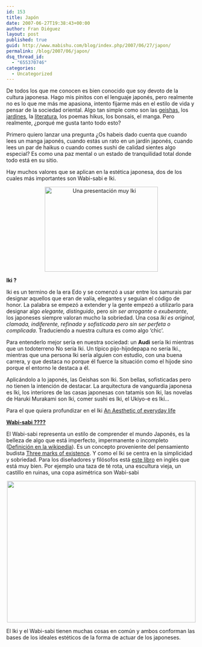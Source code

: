```yaml
---
id: 153
title: Japón
date: 2007-06-27T19:38:43+00:00
author: Fran Diéguez
layout: post
published: true
guid: http://www.mabishu.com/blog/index.php/2007/06/27/japon/
permalink: /blog/2007/06/japon/
dsq_thread_id:
  - "655370746"
categories:
  - Uncategorized
---
```

De todos los que me conocen es bien conocido que soy devoto de la cultura japonesa. Hago mis pinitos con el lenguaje japonés, pero realmente no es lo que me más me apasiona, intento fijarme más en el estilo de vida y pensar de la sociedad oriental. Algo tan simple como son las <a title="Geisha" href="http://www.kirainet.com/fotos-de-un-geisha/">geishas,</a> los <a title="Ryoan-ji" href="http://www.kirainet.com/ryoan-ji-???/">jardines</a>, la <a title="Haruki Murakami" href="http://pjorge.com/2002/11/10/haruki-murakami/">literatura</a>, los poemas hikus, los bonsais, el manga. Pero realmente, ¿porqué me gusta tanto todo esto?
<p style="text-align: left;">Primero quiero lanzar una pregunta ¿Os habeis dado cuenta que cuando lees un manga japonés, cuando estás un rato en un jardín japonés, cuando lees un par de haikus o cuando comes sushi de calidad sientes algo especial? Es como una paz mental o un estado de tranquilidad total donde todo está en su sitio.</p>
Hay muchos valores que se aplican en la estética japonesa, dos de los cuales más importantes son Wabi-sabi e Iki.
<p style="text-align: center;"><a href="/assets/309403015_2683b1c2661.jpg"><img class="size-medium wp-image-152 aligncenter" alt="Una presentación muy Iki" src="/assets/309403015_2683b1c2661-300x225.jpg" width="300" height="225" /></a></p>
 <strong>Iki ?</strong>

Iki es un termino de la era Edo y se comenzó a usar entre los samurais par designar aquellos que eran de valía, elegantes y seguían el código de honor. La palabra se empezó a extender y la gente empezó a utilizarlo para designar algo <em>elegante, distinguido</em>, pero <em>sin ser arrogante o exuberante</em>, los japoneses siempre valoran mucho la sobriedad. Una cosa <em>Iki es original, clamada, indiferente, refinada y sofisticada pero sin ser perfeta o complicada</em>. Traduciendo a nuestra cultura es como algo ‘chic’.

Para entenderlo mejor sería en nuestra sociedad: un <strong>Audi</strong> sería Iki mientras que un todoterreno No sería Iki. Un típico pijo-hijodepapa no sería Iki., mientras que una persona Iki sería alguien con estudio, con una buena carrera, y que destaca no porque él fuerce la situación como el hijode sino porque el entorno le destaca a él.

Aplicándolo a lo japonés, las Geishas son Iki. Son bellas, sofisticadas pero no tienen la intención de destacar. La arquitectura de vanguardia japonesa es Iki, los interiores de las casas japonesas con tatamis son Iki, las novelas de Haruki Murakami son Iki, comer sushi es Iki, el Ukiyo-e es Iki…

Para el que quiera profundizar en el Iki <a title="An Aesthetic of everyday life" href="http://cosmoshouse.com/works/papers/aes-every-e.htm">An Aesthetic of everyday life</a>

<a title="An Aesthetic of everyday life" href="http://cosmoshouse.com/works/papers/aes-every-e.htm"><strong>Wabi-sabi ????</strong></a>

El Wabi-sabi representa un estilo de comprender el mundo Japonés, es la belleza de algo que está imperfecto, impermanente o incompleto (<a title="Definición de el Wabi-sabi en la wikipedia" href="http://en.wikipedia.org/wiki/Wabi-sabi">Definición en la wikipedia</a>). Es un concepto proveniente del pensamiento budista <a title="The marks of existence" href="http://en.wikipedia.org/wiki/Three_marks_of_existence">Three marks of existence</a>. Y como el Iki se centra en la simplicidad y sobriedad. Para los diseñadores y filósofos está <a title="Wabi Sabi para artistas diseñadores y filósofos" href="http://www.amazon.com/gp/redirect.html?ie=UTF8&amp;location=http%3A%2F%2Fwww.amazon.com%2FWabi-Sabi-Artists-Designers-Poets-Philosophers%2Fdp%2F1880656124&amp;tag=kirainet-20&amp;linkCode=ur2&amp;camp=1789&amp;creative=9325">este libro</a> en inglés que está muy bien.
Por ejemplo una taza de té rota, una escultura vieja, un castillo en ruinas, una copa asimétrica son Wabi-sabi
<p style="text-align: center;"><img class="aligncenter" alt="" src="/assets/221947643_bf1d147931.jpg" width="500" height="375" align="center" /></p>
El Iki y el Wabi-sabi tienen muchas cosas en común y ambos conforman las bases de los ideales estéticos de la forma de actuar de los japoneses.
